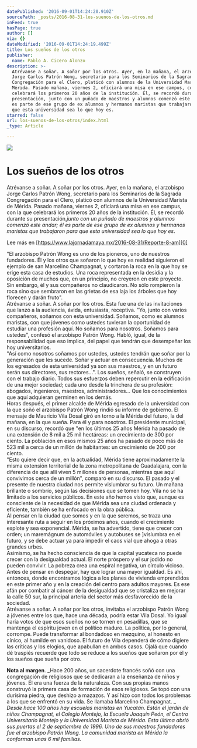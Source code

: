 ```yaml
---
datePublished: '2016-09-01T14:24:20.910Z'
sourcePath: _posts/2016-08-31-los-suenos-de-los-otros.md
inFeed: true
hasPage: true
author: []
via: {}
dateModified: '2016-09-01T14:24:19.499Z'
title: Los sueños de los otros
publisher:
  name: Pablo A. Cicero Alonzo
description: >-
  Atrévanse a soñar. A soñar por los otros. Ayer, en la mañana, el arzobispo
  Jorge Carlos Patrón Wong, secretario para los Seminarios de la Sagrada
  Congregación para el Clero, platicó con alumnos de la Universidad Marista de
  Mérida. Pasado mañana, viernes 2, oficiará una misa en ese campus, con la que
  celebrará los primeros 20 años de la institución. Él, se recordó durante su
  presentación, junto con un puñado de maestros y alumnos comenzó este andar; él
  es parte de ese grupo de ex alumnos y hermanos maristas que trabajaron para
  que esta universidad sea lo que hoy es.
starred: false
url: los-suenos-de-los-otros/index.html
_type: Article

---
```

![](https://the-grid-user-content.s3-us-west-2.amazonaws.com/a29878a6-c7e1-483a-9940-b802728e1785.jpg)

# Los sueños de los otros

Atrévanse a soñar. A soñar por los otros. Ayer, en la mañana, el arzobispo Jorge Carlos Patrón Wong, secretario para los Seminarios de la Sagrada Congregación para el Clero, platicó con alumnos de la Universidad Marista de Mérida. Pasado mañana, viernes 2, oficiará una misa en ese campus, con la que celebrará los primeros 20 años de la institución. Él, se recordó durante su presentación,_junto con un puñado de maestros y alumnos comenzó este andar; él es parte de ese grupo de ex alumnos y hermanos maristas que trabajaron para que esta universidad sea lo que hoy es_.

Lee más en [https://www.lajornadamaya.mx/2016-08-31/Reporte-8-am][0]

"El arzobispo Patrón Wong es uno de los pioneros, uno de nuestros fundadores. Él y los otros que soñaron lo que hoy es realidad siguieron el ejemplo de san Marcelino Champagnat, y cortaron la roca en la que hoy se erige esta casa de estudios. Una roca representada en la desidia y la oposición de muchos que, en un principio, no creyeron en este proyecto. Sin embargo, él y sus compañeros no claudicaron. No sólo rompieron la roca sino que sembraron en las grietas de esa laja los árboles que hoy florecen y darán fruto".  
Atrévanse a soñar. A soñar por los otros. Esta fue una de las invitaciones que lanzó a la audiencia, ávida, entusiasta, receptiva. "Yo, junto con varios compañeros, soñamos con esta universidad. Soñamos, como ex alumnos maristas, con que jóvenes como ustedes tuvieran la oportunidad de estudiar una profesión aquí. No soñamos para nosotros. Soñamos para ustedes", confesó el arzobispo Patrón Wong. Habló, igual, de la responsabilidad que eso implica, del papel que tendrán que desempeñar los hoy universitarios.  
"Así como nosotros soñamos por ustedes, ustedes tendrán que soñar por la generación que les sucede. Soñar y actuar en consecuencia. Muchos de los egresados de esta universidad ya son sus maestros, y en un futuro serán sus directores, sus rectores...". Los sueños, señaló, se construyen con el trabajo diario. Todos sus esfuerzos deben repercutir en la edificación de una mejor sociedad; cada uno desde la trinchera de su profesión: abogados, ingenieros, maestros, administradores... Que los conocimientos que aquí adquieran germinen en los demás.  
Horas después, el primer alcalde de Mérida egresado de la universidad con la que soñó el arzobispo Patrón Wong rindió su informe de gobierno. El mensaje de Mauricio Vila Dosal giró en torno a la Mérida del futuro, la del mañana, en la que sueña. Para él y para nosotros. El presidente municipal, en su discurso, recordó que "en los últimos 25 años Mérida ha pasado de una extensión de 8 mil a 25 mil hectáreas: un crecimiento de 300 por ciento. La población en esos mismos 25 años ha pasado de poco más de 523 mil a cerca de un millón de habitantes: un crecimiento de 200 por ciento.  
"Esto quiere decir que, en la actualidad, Mérida tiene aproximadamente la misma extensión territorial de la zona metropolitana de Guadalajara, con la diferencia de que allí viven 5 millones de personas, mientras que aquí convivimos cerca de un millón", comparó en su discurso. El pasado y el presente de nuestra ciudad nos permite vislumbrar su futuro. Un mañana brillante o sombrío, según las decisiones que se tomen hoy. Vila no se ha limitado a los servicios públicos. En este año hemos visto que, aunque es consciente de la necesidad de que Mérida sea una ciudad ordenada y eficiente, también se ha enfocado en la obra pública.  
Al pensar en la ciudad que somos y en la que seremos, se traza una interesante ruta a seguir en los próximos años, cuando el crecimiento explote y sea exponencial. Mérida, se ha advertido, tiene que crecer con orden; un maremágnum de automóviles y autobuses se \]vislumbra en el futuro, y se debe actuar ya para impedir el caos vial que ahoga a otras grandes urbes.  
Asimismo, se ha hecho consciencia de que la capital yucateca no puede crecer con la desigualdad actual. El norte próspero y el sur jodido no pueden convivir. La pobreza crea una espiral negativa, un círculo vicioso. Antes de pensar en despegar, hay que lograr una mayor igualdad. Es ahí, entonces, donde encontramos lógica a los planes de vivienda emprendidos en este primer año y en la creación del centro para adultos mayores. Es ese afán por combatir al cáncer de la desigualdad que se cristaliza en mejorar la calle 50 sur, la principal arteria del sector más desfavorecido de la sociedad.   
Atrévanse a soñar. A soñar por los otros, invitaba el arzobispo Patrón Wong a jóvenes entre los que, hace una década, podría estar Vila Dosal. Yo igual haría votos de que esos sueños no se tornen en pesadillas, que se mantenga el espíritu joven en el político maduro. La política, por lo general, corrompe. Puede transformar al bondadoso en mezquino, al honesto en cínico, al humilde en vanidoso. El futuro de Vila dependerá de cómo digiere las críticas y los elogios, que apabullan en ambos casos. Ojalá que cuando dé traspiés recuerde que todo se reduce a los sueños que soñaron por él y los sueños que sueña por otro.

**Nota al margen**. _Hace 200 años, un sacerdote francés soñó con una congregación de religiosos que se dedicaran a la enseñanza de niños y jóvenes. Él era una fuerza de la naturaleza. Con sus propias manos construyó la primera casa de formación de esos religiosos. Se topó con una durísima piedra, que deshizo a mazazos. Y así hizo con todos los problemas a los que se enfrentó en su vida. Se llamaba Marcelino Champagnat. _  
_Desde hace 100 años hay escuelas maristas en Yucatán. Están el jardín de niños Champagnat, el Colegio Montejo, la Escuela Joaquín Peón, el Centro Universitario Montejo y la Universidad Marista de Mérida. Esta última abrió sus puertas el 2 de septiembre de 1996\. Uno de sus maestros fundadores fue el arzobispo Patrón Wong. La comunidad marista en Mérida la conforman unas 6 mil familias._

[0]: https://www.lajornadamaya.mx/2016-08-31/Reporte-8-am